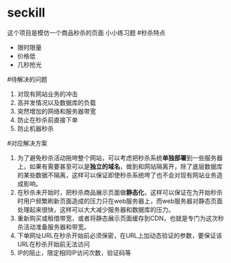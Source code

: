 # seckill
这个项目是模仿一个商品秒杀的页面
小小练习题
#秒杀特点  

- 限时限量
- 价格低
- 几秒抢光

#待解决的问题

1. 对现有网站业务的冲击
2. 高并发情况以及数据库的负载
3. 突然增加的网络和服务器带宽
4. 防止在秒杀前直接下单
5. 防止机器秒杀

#对应解决方案

1. 为了避免秒杀活动拖垮整个网站，可以考虑把秒杀系统**单独部署**到一些服务器上，如果有需要甚至可以是**独立的域名**，做到和网站隔离开，除了底层数据库的某些数据不隔离，这样可以保证即使秒杀系统垮了也不会对现有网站业务造成影响。
2. 在秒杀未开始时，把秒杀商品展示页面做**静态化**，这样可以保证在为开始秒杀时用户频繁刷新页面造成的压力只在web服务器上，而web服务器对静态页面处理起来很快，这样可以大大减少服务器和数据库的压力。
3. 重新购买或租借带宽，或者将静态展示页面缓存到CDN，也就是专门为这次秒杀活动准备服务器和带宽。
4. 下单网址URL在秒杀开始前必须保密，在URL上加动态验证的参数，要保证该URL在秒杀开始前无法访问
5. IP的阻止，限定相同IP访问次数，验证码等



